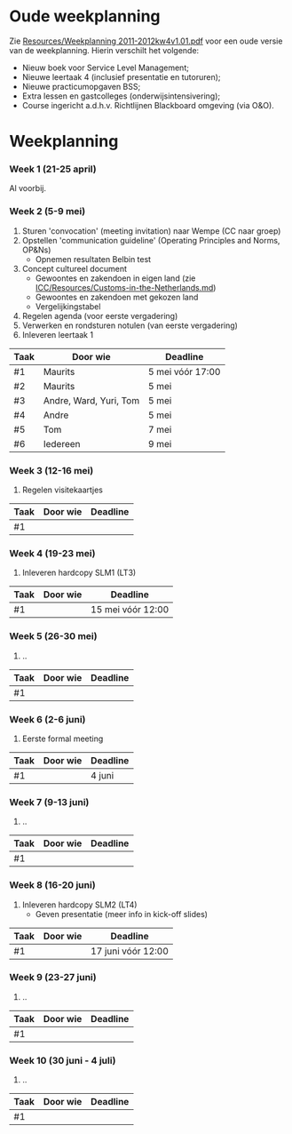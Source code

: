 # Oude weekplanning

Zie [Resources/Weekplanning 2011-2012kw4v1.01.pdf](https://github.com/mauvm/thema-2.1-i/raw/master/Planning/Resources/Weekplanning%202011-2012kw4v1.01.pdf) voor een oude versie van de weekplanning. Hierin verschilt het volgende:

- Nieuw boek voor Service Level Management;
- Nieuwe leertaak 4 (inclusief presentatie en tutoruren);
- Nieuwe practicumopgaven BSS;
- Extra lessen en gastcolleges (onderwijsintensivering);
- Course ingericht a.d.h.v. Richtlijnen Blackboard omgeving (via O&O).

# Weekplanning

### Week 1 (21-25 april)

Al voorbij.

### Week 2 (5-9 mei)

1. Sturen 'convocation' (meeting invitation) naar Wempe (CC naar groep)
2. Opstellen 'communication guideline' (Operating Principles and Norms, OP&Ns)
	- Opnemen resultaten Belbin test
3. Concept cultureel document
	- Gewoontes en zakendoen in eigen land (zie [ICC/Resources/Customs-in-the-Netherlands.md](https://github.com/mauvm/thema-2.1-i/blob/master/ICC/Resources/Customs-in-the-Netherlands.md))
	- Gewoontes en zakendoen met gekozen land
	- Vergelijkingstabel
4. Regelen agenda (voor eerste vergadering)
5. Verwerken en rondsturen notulen (van eerste vergadering)
6. Inleveren leertaak 1

| Taak | Door wie               | Deadline         |
| ---- | ---------------------- | ---------------- |
| #1   | Maurits                | 5 mei vóór 17:00 |
| #2   | Maurits                | 5 mei            |
| #3   | Andre, Ward, Yuri, Tom | 5 mei            |
| #4   | Andre                  | 5 mei            |
| #5   | Tom                    | 7 mei            |
| #6   | Iedereen               | 9 mei            |

### Week 3 (12-16 mei)

1. Regelen visitekaartjes

| Taak | Door wie               | Deadline         |
| ---- | ---------------------- | ---------------- |
| #1   |                        |                  |

### Week 4 (19-23 mei)

1. Inleveren hardcopy SLM1 (LT3)

| Taak | Door wie               | Deadline          |
| ---- | ---------------------- | ----------------  |
| #1   |                        | 15 mei vóór 12:00 |

### Week 5 (26-30 mei)

1. ..

| Taak | Door wie               | Deadline         |
| ---- | ---------------------- | ---------------- |
| #1   |                        |                  |

### Week 6 (2-6 juni)

1. Eerste formal meeting

| Taak | Door wie               | Deadline         |
| ---- | ---------------------- | ---------------- |
| #1   |                        | 4 juni           |

### Week 7 (9-13 juni)

1. ..

| Taak | Door wie               | Deadline         |
| ---- | ---------------------- | ---------------- |
| #1   |                        |                  |

### Week 8 (16-20 juni)

1. Inleveren hardcopy SLM2 (LT4)
	- Geven presentatie (meer info in kick-off slides)

| Taak | Door wie               | Deadline           |
| ---- | ---------------------- | ----------------   |
| #1   |                        | 17 juni vóór 12:00 |

### Week 9 (23-27 juni)

1. ..

| Taak | Door wie               | Deadline         |
| ---- | ---------------------- | ---------------- |
| #1   |                        |                  |

### Week 10 (30 juni - 4 juli)

1. ..

| Taak | Door wie               | Deadline         |
| ---- | ---------------------- | ---------------- |
| #1   |                        |                  |

